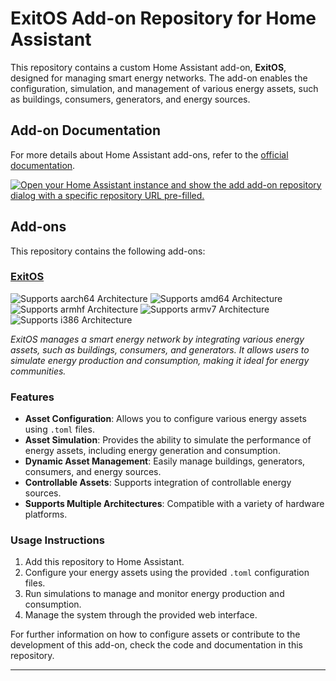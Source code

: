 # ExitOS Add-on Repository for Home Assistant

This repository contains a custom Home Assistant add-on, **ExitOS**, designed for managing smart energy networks. The add-on enables the configuration, simulation, and management of various energy assets, such as buildings, consumers, generators, and energy sources.

## Add-on Documentation

For more details about Home Assistant add-ons, refer to the [official documentation](https://developers.home-assistant.io/docs/add-ons).

[![Open your Home Assistant instance and show the add add-on repository dialog with a specific repository URL pre-filled.](https://my.home-assistant.io/badges/supervisor_add_addon_repository.svg)](https://my.home-assistant.io/redirect/supervisor_add_addon_repository/?repository_url=https://github.com/u3001290/ExitOS.git)

## Add-ons

This repository contains the following add-ons:

### [ExitOS](./exit_os)

![Supports aarch64 Architecture][aarch64-shield]
![Supports amd64 Architecture][amd64-shield]
![Supports armhf Architecture][armhf-shield]
![Supports armv7 Architecture][armv7-shield]
![Supports i386 Architecture][i386-shield]

_ExitOS manages a smart energy network by integrating various energy assets, such as buildings, consumers, and generators. It allows users to simulate energy production and consumption, making it ideal for energy communities._

### Features

- **Asset Configuration**: Allows you to configure various energy assets using `.toml` files.
- **Asset Simulation**: Provides the ability to simulate the performance of energy assets, including energy generation and consumption.
- **Dynamic Asset Management**: Easily manage buildings, generators, consumers, and energy sources.
- **Controllable Assets**: Supports integration of controllable energy sources.
- **Supports Multiple Architectures**: Compatible with a variety of hardware platforms.

### Usage Instructions

1. Add this repository to Home Assistant.
2. Configure your energy assets using the provided `.toml` configuration files.
3. Run simulations to manage and monitor energy production and consumption.
4. Manage the system through the provided web interface.

For further information on how to configure assets or contribute to the development of this add-on, check the code and documentation in this repository.

---

[aarch64-shield]: https://img.shields.io/badge/aarch64-yes-green.svg
[amd64-shield]: https://img.shields.io/badge/amd64-yes-green.svg
[armhf-shield]: https://img.shields.io/badge/armhf-yes-green.svg
[armv7-shield]: https://img.shields.io/badge/armv7-yes-green.svg
[i386-shield]: https://img.shields.io/badge/i386-yes-green.svg

